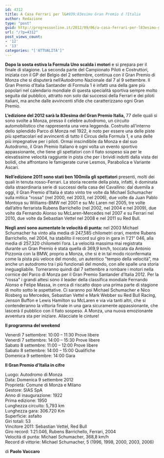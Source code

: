 ```yaml
---
id: 4312
title: A Casa Ferrari per l&#039;83esimo Gran Premio d ?Italia
author: Redazione
type: "post"
guid: http://progressonline.it/2012/09/06/a-casa-ferrari-per-l83esimo-gran-premio-ditalia/
url: "/?p=4312"
post_views_count:
- '12'
- '13'
categories: "['ATTUALITÀ']"
---
```


**Dopo la sosta estiva la Formula Uno scalda i motori** e si prepara per il finale di stagione. La seconda parte del Campionato Piloti e Costruttori, iniziata con il GP del Belgio del 2 settembre, continua con il Gran Premio di Monza che si disputerà nell’Autodromo Nazionale dal 7 al 9 settembre. Il Gran Premio d’Italia Santander di Formula 1 è infatti una della gare più popolari nel calendario mondiale di questa specialità sportiva sempre molto seguita dal pubblico, attratto non solo dai successi della Ferrari e dei piloti italiani, ma anche dalle avvincenti sfide che caratterizzano ogni Gran Premio.

**L’edizione del 2012 sarà la 83esima del Gran Premio Italia,** 77 delle quali si sono svolte a Monza, presso il celebre autodromo, un circuito automobilistico che rappresenta una vera leggenda. Costruito all’interno dello splendido Parco di Monza nel 1922, è noto per essere una delle piste più spettacolari ed avvincenti di tutto il Circus della Formula 1, e una delle più impegnative per i piloti. Ormai inscindibile da Monza e dal suo Autodromo, il Gran Premio Italiano è ogni volta un evento sportivo appassionante, che tiene gli spettatori con il fiato sospeso sia per le elevatissime velocità raggiunte in pista che per i brividi indotti dalla vista dei bolidi, che affrontano le famigerate curve Lesmos, Parabolica e Variante Ascari.

**Nell’edizione 2011 sono stati ben 100mila gli spettatori** presenti, molti dei quali in tenuta rosso-Ferrari. La storia recente della pista, infatti, è dominata dalla straordinaria serie di successi della casa del Cavallino: dal duemila a oggi, il Gran Premio d’Italia è stato vinto tre volte da Michael Schumacher sulla mitica "rossa" (nel 2000, nel 2003, nel 2006), due volte da Juan Pablo Montoya su Williams-BMW nel 2001 e su Mc Laren nel 2005, tre volte dall’altro ferrarista Rubens Barrichello (nel 2002, nel 2004 e nel 2009), due volte da Fernando Alonso su McLaren-Mercedes nel 2007 e su Ferrari nel 2010, due volte da Sebastian Vettel nel 2008 e nel 2011 su Red Bull.

**Negli anni sono aumentate le velocità di punta:** nel 2003 Michael Schumacher ha vinto alla media di 247,585 chilometri orari, mentre Rubens Barrichello, nel 2004, ha stabilito il record sul giro in gara in 1’21" 046, alla media di 257,320 chilometri l’ora. La velocità massima mai registrata durante un Gran Premio è stata quella di 369,9 km/h, toccata da Antonio Pizzonia con la BMW, proprio a Monza, che si è in tal modo riconfermata come la pista più veloce del mondo, un autentico "tempio della velocità", ma anche un autodromo tra i più funzionali del mondo, con alle spalle una storia ineguagliabile. Torneranno quindi dal 7 settembre a rombare i motori nella cornice del Parco di Monza per il Gran Premio Santander d’Italia 2012. Per la "rossa" i grandi attesi sono il leader della classifica mondiale Fernando Alonso e Felipe Massa, in cerca di riscatto dopo una prima parte di stagione di molto sotto le aspettative. Ci saranno poi Michael Schumacher e Nico Rosberg su Mercedes, Sebastian Vettel e Mark Webber su Red Bull Racing, Jenson Buffon e Lewis Hamilton su McLaren e via via tanti altri, che si contenderanno la vittoria finale in una gara sicuramente appassionante, che lascerà il pubblico con il fiato sospeso. A Monza, una nuova emozionante avventura sta per iniziare. Allacciate le cinture!

**Il programma del weekend**

Venerdì 7 settembre: 10:00 – 11:30 Prove libere  
Venerdì 7 settembre: 14:00 – 15:30 Prove libere  
Sabato 8 settembre: 11:00 – 12:00 Prove libere  
Sabato 8 settembre: 14:00 – 15:00 Qualifiche  
Domenica 9 settembre: 14:00 Gara

**Il Gran Premio d’Italia in cifre**

Luogo: Autodromo di Monza  
Data: Domenica 9 settembre 2012  
Proprietà: Comune di Monza e Milano  
Gestore: SIAS SpA  
Anno di inaugurazione: 1922  
Prima edizione: 1950  
Lunghezza circuito: 5,793 km  
Lunghezza gara: 306.720 Km  
Superficie: asfalto  
Giri totali: 53  
Vincitore 2011: Sebastian Vettel, Red Bull  
Giro record: 1:21.046, Rubens Barrichello, Ferrari, 2004  
Velocità di punta: Michael Schumacher, 368,8 km/h  
Record di vittorie: Michael Schumacher, 5 (1996, 1998, 2000, 2003, 2006)

di **Paolo Vaccaro**